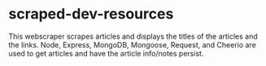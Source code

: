 # scraped-dev-resources
This webscraper scrapes articles and displays the titles of the articles and the links. Node, Express, MongoDB, Mongoose, Request, and Cheerio are used to get articles and have the article info/notes persist.
